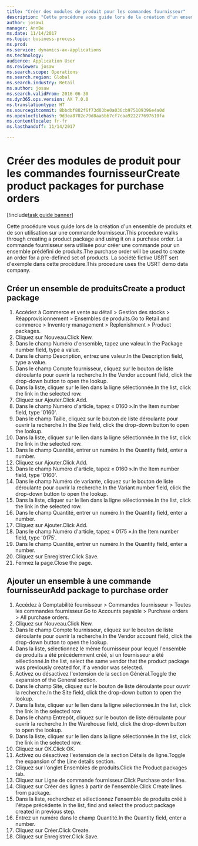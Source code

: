 ```yaml
--- 
title: "Créer des modules de produit pour les commandes fournisseur"
description: "Cette procédure vous guide lors de la création d'un ensemble de produits et de son utilisation sur une commande fournisseur."
author: josaw1
manager: AnnBe
ms.date: 11/14/2017
ms.topic: business-process
ms.prod: 
ms.service: dynamics-ax-applications
ms.technology: 
audience: Application User
ms.reviewer: josaw
ms.search.scope: Operations
ms.search.region: Global
ms.search.industry: Retail
ms.author: josaw
ms.search.validFrom: 2016-06-30
ms.dyn365.ops.version: AX 7.0.0
ms.translationtype: HT
ms.sourcegitcommit: 8bbdbf882f6f73d03be0a036cb975109396e4a0d
ms.openlocfilehash: 9d3ea8702c79d8aa6bb7cf7caa922277697610fa
ms.contentlocale: fr-fr
ms.lasthandoff: 11/14/2017

---
```

# <a name="create-product-packages-for-purchase-orders"></a><span data-ttu-id="f63af-103">Créer des modules de produit pour les commandes fournisseur</span><span class="sxs-lookup"><span data-stu-id="f63af-103">Create product packages for purchase orders</span></span>

[!include[task guide banner](../includes/task-guide-banner.md)]

<span data-ttu-id="f63af-104">Cette procédure vous guide lors de la création d'un ensemble de produits et de son utilisation sur une commande fournisseur.</span><span class="sxs-lookup"><span data-stu-id="f63af-104">This procedure walks through creating a product package and using it on a purchase order.</span></span> <span data-ttu-id="f63af-105">La commande fournisseur sera utilisée pour créer une commande pour un ensemble prédéfini de produits.</span><span class="sxs-lookup"><span data-stu-id="f63af-105">The purchase order will be used to create an order for a pre-defined set of products.</span></span> <span data-ttu-id="f63af-106">La société fictive USRT sert d'exemple dans cette procédure.</span><span class="sxs-lookup"><span data-stu-id="f63af-106">This procedure uses the USRT demo data company.</span></span>


## <a name="create-a-product-package"></a><span data-ttu-id="f63af-107">Créer un ensemble de produits</span><span class="sxs-lookup"><span data-stu-id="f63af-107">Create a product package</span></span>
1. <span data-ttu-id="f63af-108">Accédez à Commerce et vente au détail > Gestion des stocks > Réapprovisionnement > Ensembles de produits.</span><span class="sxs-lookup"><span data-stu-id="f63af-108">Go to Retail and commerce > Inventory management > Replenishment > Product packages.</span></span>
2. <span data-ttu-id="f63af-109">Cliquez sur Nouveau.</span><span class="sxs-lookup"><span data-stu-id="f63af-109">Click New.</span></span>
3. <span data-ttu-id="f63af-110">Dans le champ Numéro d'ensemble, tapez une valeur.</span><span class="sxs-lookup"><span data-stu-id="f63af-110">In the Package number field, type a value.</span></span>
4. <span data-ttu-id="f63af-111">Dans le champ Description, entrez une valeur.</span><span class="sxs-lookup"><span data-stu-id="f63af-111">In the Description field, type a value.</span></span>
5. <span data-ttu-id="f63af-112">Dans le champ Compte fournisseur, cliquez sur le bouton de liste déroulante pour ouvrir la recherche.</span><span class="sxs-lookup"><span data-stu-id="f63af-112">In the Vendor account field, click the drop-down button to open the lookup.</span></span>
6. <span data-ttu-id="f63af-113">Dans la liste, cliquer sur le lien dans la ligne sélectionnée.</span><span class="sxs-lookup"><span data-stu-id="f63af-113">In the list, click the link in the selected row.</span></span>
7. <span data-ttu-id="f63af-114">Cliquez sur Ajouter.</span><span class="sxs-lookup"><span data-stu-id="f63af-114">Click Add.</span></span>
8. <span data-ttu-id="f63af-115">Dans le champ Numéro d'article, tapez « 0160 ».</span><span class="sxs-lookup"><span data-stu-id="f63af-115">In the Item number field, type '0160'.</span></span>
9. <span data-ttu-id="f63af-116">Dans le champ Taille, cliquez sur le bouton de liste déroulante pour ouvrir la recherche.</span><span class="sxs-lookup"><span data-stu-id="f63af-116">In the Size field, click the drop-down button to open the lookup.</span></span>
10. <span data-ttu-id="f63af-117">Dans la liste, cliquer sur le lien dans la ligne sélectionnée.</span><span class="sxs-lookup"><span data-stu-id="f63af-117">In the list, click the link in the selected row.</span></span>
11. <span data-ttu-id="f63af-118">Dans le champ Quantité, entrer un numéro.</span><span class="sxs-lookup"><span data-stu-id="f63af-118">In the Quantity field, enter a number.</span></span>
12. <span data-ttu-id="f63af-119">Cliquez sur Ajouter.</span><span class="sxs-lookup"><span data-stu-id="f63af-119">Click Add.</span></span>
13. <span data-ttu-id="f63af-120">Dans le champ Numéro d'article, tapez « 0160 ».</span><span class="sxs-lookup"><span data-stu-id="f63af-120">In the Item number field, type '0160'.</span></span>
14. <span data-ttu-id="f63af-121">Dans le champ Numéro de variante, cliquez sur le bouton de liste déroulante pour ouvrir la recherche.</span><span class="sxs-lookup"><span data-stu-id="f63af-121">In the Variant number field, click the drop-down button to open the lookup.</span></span>
15. <span data-ttu-id="f63af-122">Dans la liste, cliquer sur le lien dans la ligne sélectionnée.</span><span class="sxs-lookup"><span data-stu-id="f63af-122">In the list, click the link in the selected row.</span></span>
16. <span data-ttu-id="f63af-123">Dans le champ Quantité, entrer un numéro.</span><span class="sxs-lookup"><span data-stu-id="f63af-123">In the Quantity field, enter a number.</span></span>
17. <span data-ttu-id="f63af-124">Cliquez sur Ajouter.</span><span class="sxs-lookup"><span data-stu-id="f63af-124">Click Add.</span></span>
18. <span data-ttu-id="f63af-125">Dans le champ Numéro d'article, tapez « 0175 ».</span><span class="sxs-lookup"><span data-stu-id="f63af-125">In the Item number field, type '0175'.</span></span>
19. <span data-ttu-id="f63af-126">Dans le champ Quantité, entrer un numéro.</span><span class="sxs-lookup"><span data-stu-id="f63af-126">In the Quantity field, enter a number.</span></span>
20. <span data-ttu-id="f63af-127">Cliquez sur Enregistrer.</span><span class="sxs-lookup"><span data-stu-id="f63af-127">Click Save.</span></span>
21. <span data-ttu-id="f63af-128">Fermez la page.</span><span class="sxs-lookup"><span data-stu-id="f63af-128">Close the page.</span></span>

## <a name="add-package-to-purchase-order"></a><span data-ttu-id="f63af-129">Ajouter un ensemble à une commande fournisseur</span><span class="sxs-lookup"><span data-stu-id="f63af-129">Add package to purchase order</span></span>
1. <span data-ttu-id="f63af-130">Accédez à Comptabilité fournisseur > Commandes fournisseur > Toutes les commandes fournisseur.</span><span class="sxs-lookup"><span data-stu-id="f63af-130">Go to Accounts payable > Purchase orders > All purchase orders.</span></span>
2. <span data-ttu-id="f63af-131">Cliquez sur Nouveau.</span><span class="sxs-lookup"><span data-stu-id="f63af-131">Click New.</span></span>
3. <span data-ttu-id="f63af-132">Dans le champ Compte fournisseur, cliquez sur le bouton de liste déroulante pour ouvrir la recherche.</span><span class="sxs-lookup"><span data-stu-id="f63af-132">In the Vendor account field, click the drop-down button to open the lookup.</span></span>
4. <span data-ttu-id="f63af-133">Dans la liste, sélectionnez le même fournisseur pour lequel l'ensemble de produits a été précédemment créé, si un fournisseur a été sélectionné.</span><span class="sxs-lookup"><span data-stu-id="f63af-133">In the list, select the same vendor that the product package was previously created for, if a vendor was selected.</span></span>
5. <span data-ttu-id="f63af-134">Activez ou désactivez l'extension de la section Général.</span><span class="sxs-lookup"><span data-stu-id="f63af-134">Toggle the expansion of the General section.</span></span>
6. <span data-ttu-id="f63af-135">Dans le champ Site, cliquez sur le bouton de liste déroulante pour ouvrir la recherche.</span><span class="sxs-lookup"><span data-stu-id="f63af-135">In the Site field, click the drop-down button to open the lookup.</span></span>
7. <span data-ttu-id="f63af-136">Dans la liste, cliquer sur le lien dans la ligne sélectionnée.</span><span class="sxs-lookup"><span data-stu-id="f63af-136">In the list, click the link in the selected row.</span></span>
8. <span data-ttu-id="f63af-137">Dans le champ Entrepôt, cliquez sur le bouton de liste déroulante pour ouvrir la recherche.</span><span class="sxs-lookup"><span data-stu-id="f63af-137">In the Warehouse field, click the drop-down button to open the lookup.</span></span>
9. <span data-ttu-id="f63af-138">Dans la liste, cliquer sur le lien dans la ligne sélectionnée.</span><span class="sxs-lookup"><span data-stu-id="f63af-138">In the list, click the link in the selected row.</span></span>
10. <span data-ttu-id="f63af-139">Cliquez sur OK.</span><span class="sxs-lookup"><span data-stu-id="f63af-139">Click OK.</span></span>
11. <span data-ttu-id="f63af-140">Activez ou désactivez l'extension de la section Détails de ligne.</span><span class="sxs-lookup"><span data-stu-id="f63af-140">Toggle the expansion of the Line details section.</span></span>
12. <span data-ttu-id="f63af-141">Cliquez sur l'onglet Ensembles de produits.</span><span class="sxs-lookup"><span data-stu-id="f63af-141">Click the Product packages tab.</span></span>
13. <span data-ttu-id="f63af-142">Cliquez sur Ligne de commande fournisseur.</span><span class="sxs-lookup"><span data-stu-id="f63af-142">Click Purchase order line.</span></span>
14. <span data-ttu-id="f63af-143">Cliquez sur Créer des lignes à partir de l'ensemble.</span><span class="sxs-lookup"><span data-stu-id="f63af-143">Click Create lines from package.</span></span>
15. <span data-ttu-id="f63af-144">Dans la liste, recherchez et sélectionnez l'ensemble de produits créé à l'étape précédente.</span><span class="sxs-lookup"><span data-stu-id="f63af-144">In the list, find and select the product package created in previous step.</span></span>
16. <span data-ttu-id="f63af-145">Entrez un numéro dans le champ Quantité.</span><span class="sxs-lookup"><span data-stu-id="f63af-145">In the Quantity field, enter a number.</span></span>
17. <span data-ttu-id="f63af-146">Cliquez sur Créer.</span><span class="sxs-lookup"><span data-stu-id="f63af-146">Click Create.</span></span>
18. <span data-ttu-id="f63af-147">Cliquez sur Enregistrer.</span><span class="sxs-lookup"><span data-stu-id="f63af-147">Click Save.</span></span>



